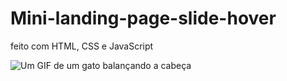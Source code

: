 # Mini-landing-page-slide-hover
 feito com HTML, CSS e JavaScript

 ![Um GIF de um gato balançando a cabeça]([url=https://imgur.com/n1LKcoz]http://i.imgur.com/n1LKcoz.gifv[/url])
